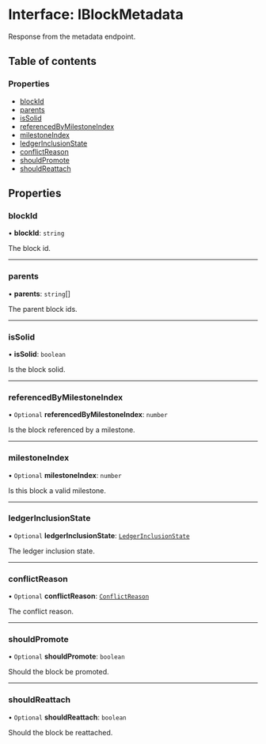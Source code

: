 # Interface: IBlockMetadata

Response from the metadata endpoint.

## Table of contents

### Properties

- [blockId](IBlockMetadata.md#blockid)
- [parents](IBlockMetadata.md#parents)
- [isSolid](IBlockMetadata.md#issolid)
- [referencedByMilestoneIndex](IBlockMetadata.md#referencedbymilestoneindex)
- [milestoneIndex](IBlockMetadata.md#milestoneindex)
- [ledgerInclusionState](IBlockMetadata.md#ledgerinclusionstate)
- [conflictReason](IBlockMetadata.md#conflictreason)
- [shouldPromote](IBlockMetadata.md#shouldpromote)
- [shouldReattach](IBlockMetadata.md#shouldreattach)

## Properties

### blockId

• **blockId**: `string`

The block id.

___

### parents

• **parents**: `string`[]

The parent block ids.

___

### isSolid

• **isSolid**: `boolean`

Is the block solid.

___

### referencedByMilestoneIndex

• `Optional` **referencedByMilestoneIndex**: `number`

Is the block referenced by a milestone.

___

### milestoneIndex

• `Optional` **milestoneIndex**: `number`

Is this block a valid milestone.

___

### ledgerInclusionState

• `Optional` **ledgerInclusionState**: [`LedgerInclusionState`](../api.md#ledgerinclusionstate)

The ledger inclusion state.

___

### conflictReason

• `Optional` **conflictReason**: [`ConflictReason`](../enums/ConflictReason.md)

The conflict reason.

___

### shouldPromote

• `Optional` **shouldPromote**: `boolean`

Should the block be promoted.

___

### shouldReattach

• `Optional` **shouldReattach**: `boolean`

Should the block be reattached.
